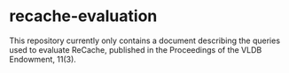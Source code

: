 # recache-evaluation

This repository currently only contains a document describing the queries used to evaluate ReCache, published in the Proceedings of the VLDB Endowment, 11(3).
